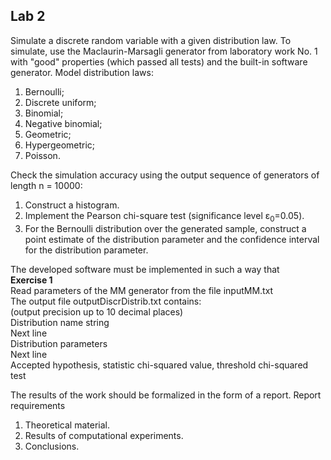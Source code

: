 
## Lab 2

Simulate a discrete random variable with a given distribution law.
To simulate, use the Maclaurin-Marsagli generator from laboratory work No. 1 with "good" properties (which passed all tests) and the built-in software generator.
Model distribution laws:
1. Bernoulli;
2. Discrete uniform;
3. Binomial;
4. Negative binomial;
5. Geometric;
6. Hypergeometric;
7. Poisson.

Check the simulation accuracy using the output sequence of generators of length n = 10000:

1) Construct a histogram.
2) Implement the Pearson chi-square test (significance level ε<sub>0</sub>=0.05).
3) For the Bernoulli distribution over the generated sample, construct a point estimate of the distribution parameter and the confidence interval for the distribution parameter.

The developed software must be implemented in such a way that<br>
<b>Exercise 1</b><br>
Read parameters of the MM generator from the file inputMM.txt<br>
The output file outputDiscrDistrib.txt contains:<br>
(output precision up to 10 decimal places)<br>
Distribution name string<br>
Next line<br>
Distribution parameters<br>
Next line<br>
Accepted hypothesis, statistic chi-squared value, threshold chi-squared test<br>

The results of the work should be formalized in the form of a report. Report requirements
1. Theoretical material.
2. Results of computational experiments.
3. Conclusions.
